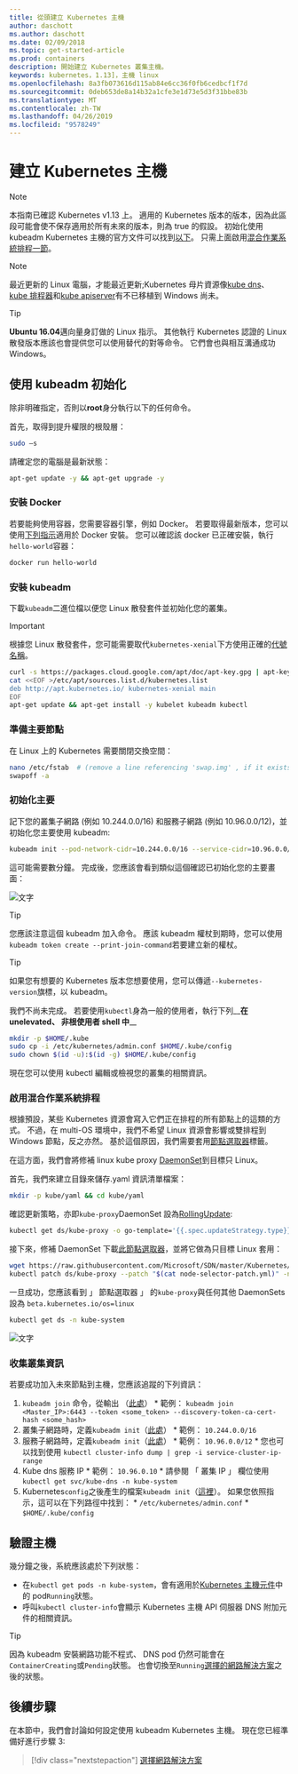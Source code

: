 ```yaml
---
title: 從頭建立 Kubernetes 主機
author: daschott
ms.author: daschott
ms.date: 02/09/2018
ms.topic: get-started-article
ms.prod: containers
description: 開始建立 Kubernetes 叢集主機。
keywords: kubernetes，1.13]，主機 linux
ms.openlocfilehash: 8a3fb073616d115ab84e6cc36f0fb6cedbcf1f7d
ms.sourcegitcommit: 0deb653de8a14b32a1cfe3e1d73e5d3f31bbe83b
ms.translationtype: MT
ms.contentlocale: zh-TW
ms.lasthandoff: 04/26/2019
ms.locfileid: "9578249"
---
```

# <a name="creating-a-kubernetes-master"></a>建立 Kubernetes 主機 #
> [!NOTE]
> 本指南已確認 Kubernetes v1.13 上。 適用的 Kubernetes 版本的版本，因為此區段可能會使不保存適用於所有未來的版本，則為 true 的假設。 初始化使用 kubeadm Kubernetes 主機的官方文件可以找到[以下](https://kubernetes.io/docs/setup/independent/install-kubeadm/)。 只需上面啟用[混合作業系統排程一節](#enable-mixed-os-scheduling)。

> [!NOTE]  
> 最近更新的 Linux 電腦，才能最近更新;Kubernetes 母片資源像[kube dns](https://kubernetes.io/docs/concepts/services-networking/dns-pod-service/)、 [kube 排程器](https://kubernetes.io/docs/reference/command-line-tools-reference/kube-scheduler/)和[kube apiserver](https://kubernetes.io/docs/reference/command-line-tools-reference/kube-apiserver/)有不已移植到 Windows 尚未。 

> [!tip]
> **Ubuntu 16.04**邁向量身訂做的 Linux 指示。 其他執行 Kubernetes 認證的 Linux 散發版本應該也會提供您可以使用替代的對等命令。 它們會也與相互溝通成功 Windows。


## <a name="initialization-using-kubeadm"></a>使用 kubeadm 初始化 ##
除非明確指定，否則以**root**身分執行以下的任何命令。

首先，取得到提升權限的根殼層：

```bash
sudo –s
```

請確定您的電腦是最新狀態：

```bash
apt-get update -y && apt-get upgrade -y
```

### <a name="install-docker"></a>安裝 Docker ###
若要能夠使用容器，您需要容器引擎，例如 Docker。 若要取得最新版本，您可以使用[下列指示](https://docs.docker.com/install/linux/docker-ce/ubuntu/)適用於 Docker 安裝。 您可以確認該 docker 已正確安裝，執行`hello-world`容器：

```bash
docker run hello-world
```

### <a name="install-kubeadm"></a>安裝 kubeadm ###
下載`kubeadm`二進位檔以便您 Linux 散發套件並初始化您的叢集。

> [!Important]  
> 根據您 Linux 散發套件，您可能需要取代`kubernetes-xenial`下方使用正確的[代號名稱](https://wiki.ubuntu.com/Releases)。

```bash
curl -s https://packages.cloud.google.com/apt/doc/apt-key.gpg | apt-key add -
cat <<EOF >/etc/apt/sources.list.d/kubernetes.list
deb http://apt.kubernetes.io/ kubernetes-xenial main
EOF
apt-get update && apt-get install -y kubelet kubeadm kubectl 
```

### <a name="prepare-the-master-node"></a>準備主要節點 ###
在 Linux 上的 Kubernetes 需要關閉交換空間：

```bash
nano /etc/fstab  # (remove a line referencing 'swap.img' , if it exists)
swapoff -a 
```

### <a name="initialize-master"></a>初始化主要 ###
記下您的叢集子網路 (例如 10.244.0.0/16) 和服務子網路 (例如 10.96.0.0/12)，並初始化您主要使用 kubeadm:

```bash
kubeadm init --pod-network-cidr=10.244.0.0/16 --service-cidr=10.96.0.0/12
```

這可能需要數分鐘。 完成後，您應該會看到類似這個確認已初始化您的主要畫面：

![文字](media/kubeadm-init.png)

> [!tip]
> 您應該注意這個 kubeadm 加入命令。 應該 kubeadm 權杖到期時，您可以使用`kubeadm token create --print-join-command`若要建立新的權杖。

> [!tip]
> 如果您有想要的 Kubernetes 版本您想要使用，您可以傳遞`--kubernetes-version`旗標，以 kubeadm。

我們不尚未完成。 若要使用`kubectl`身為一般的使用者，執行下列__**在 unelevated、 非根使用者 shell 中**__

```bash
mkdir -p $HOME/.kube
sudo cp -i /etc/kubernetes/admin.conf $HOME/.kube/config
sudo chown $(id -u):$(id -g) $HOME/.kube/config
```
現在您可以使用 kubectl 編輯或檢視您的叢集的相關資訊。

### <a name="enable-mixed-os-scheduling"></a>啟用混合作業系統排程 ###
根據預設，某些 Kubernetes 資源會寫入它們正在排程的所有節點上的這類的方式。 不過，在 multi-OS 環境中，我們不希望 Linux 資源會影響或雙排程到 Windows 節點，反之亦然。 基於這個原因，我們需要套用[節點選取器](https://kubernetes.io/docs/concepts/configuration/assign-pod-node/#nodeselector)標籤。 

在這方面，我們會將修補 linux kube proxy [DaemonSet](https://kubernetes.io/docs/concepts/workloads/controllers/daemonset/)到目標只 Linux。

首先，我們來建立目錄來儲存.yaml 資訊清單檔案：
```bash
mkdir -p kube/yaml && cd kube/yaml
```

確認更新策略，亦即`kube-proxy`DaemonSet 設為[RollingUpdate](https://kubernetes.io/docs/tasks/manage-daemon/update-daemon-set/):

```bash
kubectl get ds/kube-proxy -o go-template='{{.spec.updateStrategy.type}}{{"\n"}}' --namespace=kube-system
```

接下來，修補 DaemonSet 下載[此節點選取器](https://github.com/Microsoft/SDN/tree/master/Kubernetes/flannel/l2bridge/manifests/node-selector-patch.yml)，並將它做為只目標 Linux 套用：

```bash
wget https://raw.githubusercontent.com/Microsoft/SDN/master/Kubernetes/flannel/l2bridge/manifests/node-selector-patch.yml
kubectl patch ds/kube-proxy --patch "$(cat node-selector-patch.yml)" -n=kube-system
```

一旦成功，您應該看到 」 節點選取器 」 的`kube-proxy`與任何其他 DaemonSets 設為 `beta.kubernetes.io/os=linux`

```bash
kubectl get ds -n kube-system
```

![文字](media/kube-proxy-ds.png)

### <a name="collect-cluster-information"></a>收集叢集資訊 ###
若要成功加入未來節點到主機，您應該追蹤的下列資訊：
  1. `kubeadm join` 命令，從輸出 （[此處](#initialize-master)）
    * 範例： `kubeadm join <Master_IP>:6443 --token <some_token> --discovery-token-ca-cert-hash <some_hash>`
  2. 叢集子網路時，定義`kubeadm init`（[此處](#initialize-master)）
    * 範例： `10.244.0.0/16`
  3. 服務子網路時，定義`kubeadm init`（[此處](#initialize-master)）
    * 範例： `10.96.0.0/12`
    * 您也可以找到使用 `kubectl cluster-info dump | grep -i service-cluster-ip-range`
  4. Kube dns 服務 IP 
    * 範例： `10.96.0.10`
    * 請參閱 「 叢集 IP 」 欄位使用 `kubectl get svc/kube-dns -n kube-system`
  5. Kubernetes`config`之後產生的檔案`kubeadm init`（[這裡](#initialize-master)）。 如果您依照指示，這可以在下列路徑中找到：
    * `/etc/kubernetes/admin.conf`
    * `$HOME/.kube/config`

## <a name="verifying-the-master"></a>驗證主機 ##
幾分鐘之後，系統應該處於下列狀態：

  - 在`kubectl get pods -n kube-system`，會有適用於[Kubernetes 主機元件](https://kubernetes.io/docs/concepts/overview/components/#master-components)中的 pod`Running`狀態。
  - 呼叫`kubectl cluster-info`會顯示 Kubernetes 主機 API 伺服器 DNS 附加元件的相關資訊。
  
> [!tip]
> 因為 kubeadm 安裝網路功能不程式、 DNS pod 仍然可能會在`ContainerCreating`或`Pending`狀態。 也會切換至`Running`[選擇的網路解決方案](./network-topologies.md)之後的狀態。

## <a name="next-steps"></a>後續步驟 ## 
在本節中，我們會討論如何設定使用 kubeadm Kubernetes 主機。 現在您已經準備好進行步驟 3:

> [!div class="nextstepaction"]
> [選擇網路解決方案](./network-topologies.md)